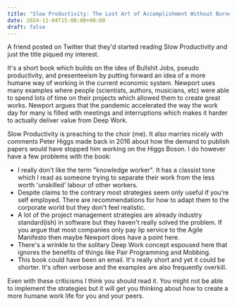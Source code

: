 ```yaml
---
title: "Slow Productivity: The Lost Art of Accomplishment Without Burnout"
date: 2024-11-04T15:00:00+00:00
draft: false
---
```


A friend posted on Twitter that they'd started reading Slow Productivity and just the title piqued my interest.

It's a short book which builds on the idea of Bullshit Jobs, pseudo productivity, and presenteeism by putting forward an idea of a more humane way of working in the current economic system. Newport uses many examples where people (scientists, authors, musicians, etc) were able to spend lots of time on their projects which allowed them to create great works. Newport argues that the pandemic accelerated the way the work day for many is filled with meetings and interruptions which makes it harder to actually deliver value from Deep Work.

Slow Productivity is preaching to the choir (me). It also marries nicely with comments Peter Higgs made back in 2016 about how the demand to publish papers would have stopped him working on the Higgs Boson. I do however have a few problems with the book:

 - I really don't like the term "knowledge worker". It has a classist tone which I read as someone trying to separate their work from the less worth 'unskilled' labour of other workers. 
 - Despite claims to the contrary most strategies seem only useful if you're self employed. There are recommendations for how to adapt them to the corporate world but they don't feel realistic.
 - A lot of the project management strategies are already industry standard(ish) in software but they haven't really solved the problem. If you argue that most companies only pay lip service to the Agile Manifesto then maybe Newport does have a point here.
 - There's a wrinkle to the solitary Deep Work concept espoused here that ignores the benefits of things like Pair Programming and Mobbing.
 - This book could have been an email. It's really short and yet it could be shorter. It's often verbose and the examples are also frequently overkill.

Even with these criticisms I think you should read it. You might not be able to implement the strategies but it will get you thinking about how to create a more humane work life for you and your peers.